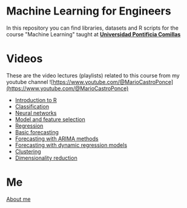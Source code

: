 # Machine Learning for Engineers
In this repository you can find libraries, datasets and R scripts for the course "Machine Learning" taught at [**Universidad Pontificia Comillas**](https://www.comillas.edu)

# Videos
These are the video lectures (playlists) related to this course from my youtube channel ![https://www.youtube.com/@MarioCastroPonce](https://www.youtube.com/@MarioCastroPonce)
- [Introduction to R](https://www.youtube.com/playlist?list=PLvO5R9cL9m4QNNpSMQbaZPTgzDmiAnVHU)
- [Classification](https://www.youtube.com/playlist?list=PLvO5R9cL9m4TrnmBYSToIDL0keyAVO64X)
- [Neural networks](https://www.youtube.com/playlist?list=PLvO5R9cL9m4QGvETpMM18V7CZ-PiMbK6s)
- [Model and feature selection](https://www.youtube.com/playlist?list=PLvO5R9cL9m4Qy0yl__PVaLHXtim1zE0vo)
- [Regression](https://www.youtube.com/playlist?list=PLvO5R9cL9m4SVouAAYlZNMfwfJmLau9aM)
- [Basic forecasting](https://www.youtube.com/playlist?list=PLvO5R9cL9m4QkpZCTXFjPwT3ZJvUZgN3o)
- [Forecasting with ARIMA methods](https://www.youtube.com/playlist?list=PLvO5R9cL9m4QFb428_oryDTeCyJHm8vb_)
- [Forecasting with dynamic regression models](https://www.youtube.com/playlist?list=PLvO5R9cL9m4Qe8Ie99QVvSt-igcEa5Dii)
- [Clustering](https://www.youtube.com/playlist?list=PLvO5R9cL9m4SN4MX83ulRS-LKvErFZ8H6)
- [Dimensionality reduction](https://www.youtube.com/playlist?list=PLvO5R9cL9m4QacbtNGZ8xuGLASF3WQ3-1)

# Me
[About me](https://www.iit.comillas.edu/people/marioc)
